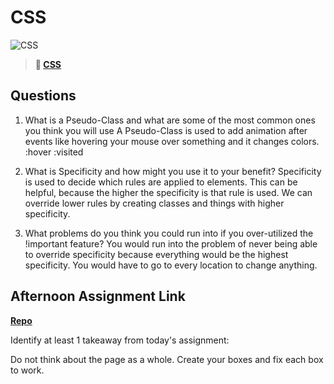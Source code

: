 # CSS

![CSS](https://bcw.blob.core.windows.net/public/cssUnit/1411879719053976)

> **📖 [CSS](https://codeworksacademy.com/fs-student-guide/resources/wk1/03-CSS)**

## Questions

1. What is a Pseudo-Class and what are some of the most common ones you think you will use
A Pseudo-Class is used to add animation after events like hovering your mouse over something and it changes colors. 
:hover
:visited

2. What is Specificity and how might you use it to your benefit?
Specificity is used to decide which rules are applied to elements. This can be helpful, because the higher the
specificity is that rule is used. We can override lower rules by creating classes and things with higher specificity. 

3. What problems do you think you could run into if you over-utilized the !important feature?
You would run into the problem of never being able to override specificity because everything would be the highest specificity. You would have to go to every location to change anything. 
## Afternoon Assignment Link

**[Repo](https://bdvassar.github.io/CoolSite/)**

Identify at least 1 takeaway from today's assignment:

Do not think about the page as a whole. Create your boxes and fix each box to work. 
